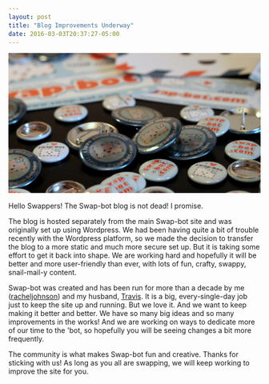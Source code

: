 ```yaml
---
layout: post
title: "Blog Improvements Underway"
date: 2016-03-03T20:37:27-05:00
---
```


![swag](/images/swapbot_button_postcards.jpg)

Hello Swappers! The Swap-bot blog is not dead! I promise.

The blog is hosted separately from the main Swap-bot site and was originally set up using Wordpress. We had been having quite a bit of trouble recently with the Wordpress platform, so we made the decision to transfer the blog to a more static and much more secure set up. But it is taking some effort to get it back into shape. We are working hard and hopefully it will be better and more user-friendly than ever, with lots of fun, crafty, swappy, snail-mail-y content.

Swap-bot was created and has been run for more than a decade by me ([racheljohnson](http://www.swap-bot.com/user:racheljohnson)) and my husband, [Travis](http://www.swap-bot.com/user:travisj). It is a big, every-single-day job just to keep the site up and running. But we love it. And we want to keep making it better and better. We have so many big ideas and so many improvements in the works! And we are working on ways to dedicate more of our time to the 'bot, so hopefully you will be seeing changes a bit more frequently.

The community is what makes Swap-bot fun and creative. Thanks for sticking with us! As long as you all are swapping, we will keep working to improve the site for you.
